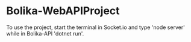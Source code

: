 # Bolika-WebAPIProject
To use the project, start the terminal in Socket.io and type 'node server' while in Bolika-API 'dotnet run'.
